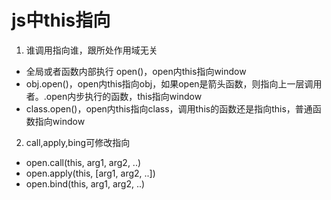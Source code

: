<!--
 * @Descriptios  : 
 * @Author       : maps131_liaoxing
 * @Date         : 2021-07-02 23:43:22
 * @LastEditors  : maps131_liaoxing
 * @LastEditTime : 2021-07-02 23:44:03
 * @FilePath     : \进击的面试\19-this指向.md
-->
# js中this指向
1. 谁调用指向谁，跟所处作用域无关
  * 全局或者函数内部执行 open()，open内this指向window
  * obj.open()，open内this指向obj，如果open是箭头函数，则指向上一层调用者。.open内步执行的函数，this指向window
  * class.open()，open内this指向class，调用this的函数还是指向this，普通函数指向window
2. call,apply,bing可修改指向
  * open.call(this, arg1, arg2, ..)
  * open.apply(this, [arg1, arg2, ..])
  * open.bind(this, arg1, arg2, ..)